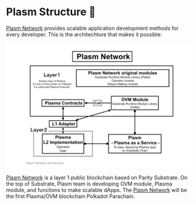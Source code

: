 # Plasm Structure 🏯

[Plasm Network](https://www.plasmnet.io/) provides scalable application development methods for every developer.  This is the architechture that makes it possible: 

![](../.gitbook/assets/sukurnshotto-2020-05-31-201049png.png)

[Plasm Network](https://www.plasmnet.io/) is a layer 1 public blockchain based on Parity Substrate. On the top of Substrate, Plasm team is developing OVM module, Plasma module, and functions to make scalable dApps. The [Plasm Network](https://www.plasmnet.io/) will be the first Plasma/OVM blockchain Polkadot Parachain. 

